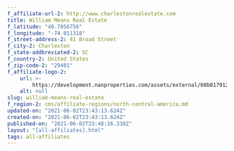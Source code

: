 ```yaml
---
f_affiliate-url-2: http://www.charlestonrealestate.com
title: William Means Real Estate
f_latitude: "40.7056756"
f_longitude: "-74.011318"
f_street-address-2: 41 Broad Street­
f_city-2: Charleston­
f_state-addbreviated-2: SC­
f_country-2: United States
f_zip-code-2: "29401"
f_affiliate-logo-2:
    url: >-
        https://development.nanproperties.com/assets/external/60b8179120d0668a69f01c4d_6081e58e12b52f52e609808b_60785a72fc408476fd8a8113_content_wmre_2011_logo_long_green-blk__1_.jpeg
    alt: null
slug: william-means-real-estate
f_region-2: cms/affiliate-regions/north-central-america.md
updated-on: "2021-06-02T23:43:13.624Z"
created-on: "2021-06-02T23:43:13.624Z"
published-on: "2021-06-02T23:48:16.338Z"
layout: "[all-affiliates].html"
tags: all-affiliates
---
```

